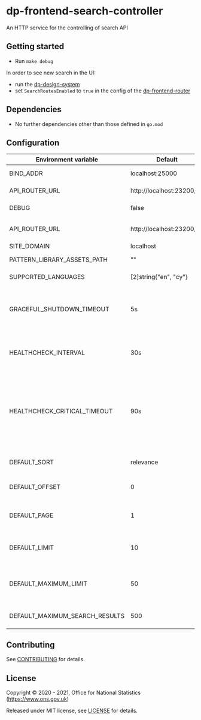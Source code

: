 # dp-frontend-search-controller

An HTTP service for the controlling of search API

## Getting started

* Run `make debug`

In order to see new search in the UI:
* run the [dp-design-system](https://github.com/ONSdigital/dp-design-system)
* set `SearchRoutesEnabled` to `true` in the config of the [dp-frontend-router](https://github.com/ONSdigital/dp-frontend-router)

## Dependencies

* No further dependencies other than those defined in `go.mod`

## Configuration

| Environment variable           | Default                      | Description
| ------------------------------ | -----------------------      | -----------
| BIND_ADDR                      | localhost:25000              | The host and port to bind to
| API_ROUTER_URL                 | http://localhost:23200/v1    | The URL of dp-api-router
| DEBUG                          | false                        | Enable debug mode
| API_ROUTER_URL                 | http://localhost:23200/v1    | The URL of the [dp-api-router](https://github.com/ONSdigital/dp-api-router)
| SITE_DOMAIN                    | localhost                    |
| PATTERN_LIBRARY_ASSETS_PATH    | ""                           | Pattern library location
| SUPPORTED_LANGUAGES            | [2]string{"en", "cy"}        | Supported languages
| GRACEFUL_SHUTDOWN_TIMEOUT      | 5s                           | The graceful shutdown timeout in seconds (`time.Duration` format)
| HEALTHCHECK_INTERVAL           | 30s                          | Time between self-healthchecks (`time.Duration` format)
| HEALTHCHECK_CRITICAL_TIMEOUT   | 90s                          | Time to wait until an unhealthy dependent propagates its state to make this app unhealthy (`time.Duration` format)
| DEFAULT_SORT                   | relevance                    | The default sort of search results
| DEFAULT_OFFSET                 | 0                            | The default offset of search results
| DEFAULT_PAGE                   | 1                            | The default current page of search results
| DEFAULT_LIMIT                  | 10                           | The default limit of search results in a page
| DEFAULT_MAXIMUM_LIMIT          | 50                           | The default maximum limit of search results in a page
| DEFAULT_MAXIMUM_SEARCH_RESULTS | 500                          | The default maximum search results

## Contributing

See [CONTRIBUTING](CONTRIBUTING.md) for details.

## License

Copyright © 2020 - 2021, Office for National Statistics (https://www.ons.gov.uk)

Released under MIT license, see [LICENSE](LICENSE.md) for details.